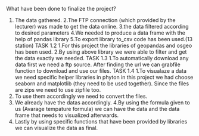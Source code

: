 What have been done to finalize the project?


1. The data gathered.
2.The FTP connection (which provided by the lecturer) was made to get the data online.
3.the data filtered according to desired parameters
4.We needed to produce a data frame with the help of pandas library
5.To export library to_csv code has been used.(13 station)
TASK 1.2
1.For this project the libraries of geopandas and osgeo has been used.
2.By using above library we were able to filter and get the data exactly we needed.
TASK 1.3
1.To automatically download any data first we need a ftp source. After finding the url we can grabfile function to download and use our files.
TASK 1.4
1.To visualaze a data we need specific helper libraries in phyton in this project we had choose seaborn and matplotlib (they need to be used together). Since the files are zips we need to use zipfile too.
2. To use them accordingly we need to convert the files.
3. We already have the datas accordingly.
4.By using the formula given to us (Avarage tempature formula) we can have the data  and the data frame that needs to visualized afterwards. 
5. Lastly by using specific functions that have been provided by libraries we can visualize the data as final.
